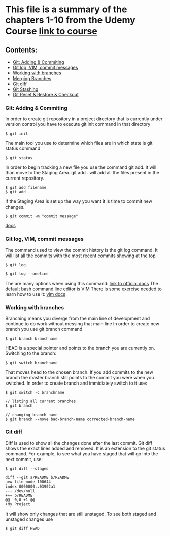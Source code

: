 # This file is a summary of the chapters 1-10 from the Udemy Course [link to course](https://www.udemy.com/course/git-and-github-bootcamp/)
## Contents: 
- [Git: Adding & Commiting](#Git-Adding-Commiting)
- [Git log, VIM, commit messages](#Git-log-VIM-commit-messages)
- [Working with branches](#Working-with-branches)
- [Merging Branches](#Merging-Branches)
- [Git diff](#Git-diff)
- [Git Stashing](#Git-Stashing)
- [Git Reset & Restore & Checkout](#Git-Reset-&-Restore-&-Checkout)

### Git: Adding & Commiting
In order to create git repository in a project directory that is currently under version control you have to execute git init command in that directory
```
$ git init
```
The main tool you use to determine which files are in which state is git status command
```
$ git status
```
In order to begin tracking a new file you use the command git add. It will than move to the Staging Area. git add . will add all the files present in the current repository.
```
$ git add filename
$ git add .
```
If the Staging Area is set up the way you want it is time to commit new changes.
```
$ git commit -m "commit message"
```
[docs](https://git-scm.com/book/en/v2/Git-Basics-Recording-Changes-to-the-Repository)
### Git log, VIM, commit messages
The command used to view the commit history is the git log command. It will list all the commits with the most recent commits showing at the top
```
$ git log
```
```
$ git log --oneline
```
The are many options when using this command: [link to official docs](https://git-scm.com/book/en/v2/Git-Basics-Viewing-the-Commit-History)
The default bash command line editor is VIM 
There is some exercise needed to learn how to use it: 
[vim docs](https://linuxhandbook.com/basic-vim-commands/#:~:text=Some%20of%20my%20favorite%20Vim%20movement%20commands%20are%3A,on%20the%20screen%20while%20typing%20the%20line%20numbers.)
### Working with branches
Branching means you diverge from the main line of development and continue to do work without messing that main line
In order to create new branch you use git branch command
```
$ git branch branchname
```
HEAD is a special pointer and points to the branch you are currently on.
Switching to the branch:
```
$ git switch branchname
```
That moves head to the chosen branch. If you add commits to the new branch the master branch still points to the commit you were when you switched.
In order to create branch and immidiately switch to it use:
```
$ git switch -c branchname
```
```
// listing all current branches
$ git branch
```
```
// changing branch name
$ git branch --move bad-branch-name corrected-branch-name
```
### Git diff
Diff is used to show all the changes done after the last commit.
Git diff shows the exact lines added and removed. It is an extension to the git status command.
For example, to see what you have staged that will go into the next commit, use:
```
$ git diff --staged
```
```
diff --git a/README b/README
new file mode 100644
index 0000000..03902a1
--- /dev/null
+++ b/README
@@ -0,0 +1 @@
+My Project
```
It will show only changes that are still unstaged.
To see both staged and unstaged changes use
```
$ git diff HEAD
```
